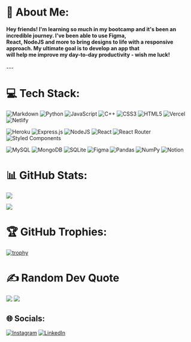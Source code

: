 # 💫 About Me:

<h4>Hey friends! I'm learning so much in my bootcamp and it's been an incredible journey. I've been able to use Figma, <br> 
React, NodeJS and more to bring designs to life with a responsive approach. My ultimate goal is to develop an app that <br> 
will help me improve my day-to-day productivity - wish me luck!</h3>
---

# 💻 Tech Stack:
![Markdown](https://img.shields.io/badge/markdown-%23000000.svg?style=flat&logo=markdown&logoColor=white) 
![Python](https://img.shields.io/badge/python-3670A0?style=flat&logo=python&logoColor=ffdd54)
![JavaScript](https://img.shields.io/badge/javascript-%23323330.svg?style=flat&logo=javascript&logoColor=%23F7DF1E)
![C++](https://img.shields.io/badge/c++-%2300599C.svg?style=flat&logo=c%2B%2B&logoColor=white) 
![CSS3](https://img.shields.io/badge/css3-%231572B6.svg?style=flat&logo=css3&logoColor=white) 
![HTML5](https://img.shields.io/badge/html5-%23E34F26.svg?style=flat&logo=html5&logoColor=white) 
![Vercel](https://img.shields.io/badge/vercel-%23000000.svg?style=flat&logo=vercel&logoColor=white)
![Netlify](https://img.shields.io/badge/netlify-%23000000.svg?style=flat&logo=netlify&logoColor=#00C7B7)

![Heroku](https://img.shields.io/badge/heroku-%23430098.svg?style=flat&logo=heroku&logoColor=white)
![Express.js](https://img.shields.io/badge/express.js-%23404d59.svg?style=flat&logo=express&logoColor=%2361DAFB) 
![NodeJS](https://img.shields.io/badge/node.js-6DA55F?style=flat&logo=node.js&logoColor=white) 
![React](https://img.shields.io/badge/react-%2320232a.svg?style=flat&logo=react&logoColor=%2361DAFB) 
![React Router](https://img.shields.io/badge/React_Router-CA4245?style=flat&logo=react-router&logoColor=white)
![Styled Components](https://img.shields.io/badge/styled--components-DB7093?style=flat&logo=styled-components&logoColor=white)

![MySQL](https://img.shields.io/badge/mysql-%2300f.svg?style=flat&logo=mysql&logoColor=white) 
![MongoDB](https://img.shields.io/badge/MongoDB-%234ea94b.svg?style=flat&logo=mongodb&logoColor=white) 
![SQLite](https://img.shields.io/badge/sqlite-%2307405e.svg?style=flat&logo=sqlite&logoColor=white) 
![Figma](https://img.shields.io/badge/figma-%23F24E1E.svg?style=flat&logo=figma&logoColor=white) 
![Pandas](https://img.shields.io/badge/pandas-%23150458.svg?style=flat&logo=pandas&logoColor=white) 
![NumPy](https://img.shields.io/badge/numpy-%23013243.svg?style=flat&logo=numpy&logoColor=white)
![Notion](https://img.shields.io/badge/Notion-%23000000.svg?style=flat&logo=notion&logoColor=white)

# 📊 GitHub Stats:
![](https://github-readme-stats.vercel.app/api?username=pullynnhah&theme=dracula&hide_border=true&include_all_commits=true&count_private=true)

![](https://github-readme-streak-stats.herokuapp.com/?user=pullynnhah&theme=dracula&hide_border=true)

# 🏆 GitHub Trophies:
[![trophy](https://github-profile-trophy.vercel.app/?username=pullynnhah&theme=dracula&column=4)](https://github.com/ryo-ma/github-profile-trophy)

# ✍️ Random Dev Quote
![](https://quotes-github-readme.vercel.app/api?type=vetical&theme=dracula)
![](https://quotes-github-readme.vercel.app/api?type=vetical&theme=dracula)

## 🌐 Socials:
[![Instagram](https://img.shields.io/badge/Instagram-%23E4405F.svg?logo=Instagram&logoColor=white)](https://instagram.com/ppaulaabro) [![LinkedIn](https://img.shields.io/badge/LinkedIn-%230077B5.svg?logo=linkedin&logoColor=white)](https://linkedin.com/in/pullynnhah) 

<!-- Proudly created with GPRM ( https://gprm.itsvg.in ) -->
